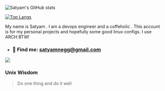 ![Satyam's GitHub stats](https://github-readme-stats.vercel.app/api?username=satyum&hide=contribs,stars&show_icons=true&theme=dracula)

[![Top Langs](https://github-readme-stats.vercel.app/api/top-langs/?username=satyum&layout=donut-vertical)](https://github.com/satyum/github-readme-stats)

My name is Satyam . I am a devops engineer and a coffeholic . This account is for my personal projects and hopefully some good linux configs. I use ARCH BTW!

- ###  :monocle_face: Find me: satyamnegg@gmail.com

![](https://media.giphy.com/media/PiQejEf31116URju4V/giphy.gif)

### Unix Wisdom 
> Do one thing and do it well 



